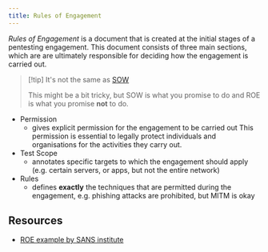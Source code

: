 ```yaml
---
title: Rules of Engagement
---
```


_Rules of Engagement_ is a document that is created at the initial stages of a pentesting engagement. This document consists of three main sections, which are are ultimately responsible for deciding how the engagement is carried out.

> [!tip] It's not the same as [SOW](/knowledge/offsec/pentesting/SOW.md)
>
> This might be a bit tricky, but SOW is what you promise to do and ROE is what you promise **not** to do.

- Permission
  - gives explicit permission for the engagement to be carried out This permission is essential to legally protect individuals and organisations for the activities they carry out.
- Test Scope
  - annotates specific targets to which the engagement should apply (e.g. certain servers, or apps, but not the entire network)
- Rules
  - defines **exactly** the techniques that are permitted during the engagement, e.g. phishing attacks are prohibited, but MITM is okay

## Resources

- [ROE example by SANS institute](https://sansorg.egnyte.com/dl/bF4I3yCcnt/)
